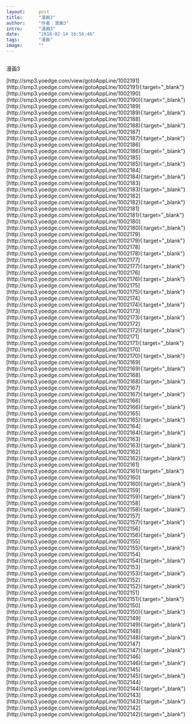 ```yaml
---
layout:     post
title:      "漫画3"
author:     "作者：漫画3"
intro:      "漫画3"
date:       "2018-02-14 16:56:46"
tags:       "漫画"
image:      ""
---
```

<div style="text-align: center">
<p><img src=""/></p>
</div>
<p class="post-meta">
<span>漫画3</span>
</p>
[http://smp3.yoedge.com/view/gotoAppLine/1002191](http://smp3.yoedge.com/view/gotoAppLine/1002191){:target="_blank"}
[http://smp3.yoedge.com/view/gotoAppLine/1002190](http://smp3.yoedge.com/view/gotoAppLine/1002190){:target="_blank"}
[http://smp3.yoedge.com/view/gotoAppLine/1002189](http://smp3.yoedge.com/view/gotoAppLine/1002189){:target="_blank"}
[http://smp3.yoedge.com/view/gotoAppLine/1002188](http://smp3.yoedge.com/view/gotoAppLine/1002188){:target="_blank"}
[http://smp3.yoedge.com/view/gotoAppLine/1002187](http://smp3.yoedge.com/view/gotoAppLine/1002187){:target="_blank"}
[http://smp3.yoedge.com/view/gotoAppLine/1002186](http://smp3.yoedge.com/view/gotoAppLine/1002186){:target="_blank"}
[http://smp3.yoedge.com/view/gotoAppLine/1002185](http://smp3.yoedge.com/view/gotoAppLine/1002185){:target="_blank"}
[http://smp3.yoedge.com/view/gotoAppLine/1002184](http://smp3.yoedge.com/view/gotoAppLine/1002184){:target="_blank"}
[http://smp3.yoedge.com/view/gotoAppLine/1002183](http://smp3.yoedge.com/view/gotoAppLine/1002183){:target="_blank"}
[http://smp3.yoedge.com/view/gotoAppLine/1002182](http://smp3.yoedge.com/view/gotoAppLine/1002182){:target="_blank"}
[http://smp3.yoedge.com/view/gotoAppLine/1002181](http://smp3.yoedge.com/view/gotoAppLine/1002181){:target="_blank"}
[http://smp3.yoedge.com/view/gotoAppLine/1002180](http://smp3.yoedge.com/view/gotoAppLine/1002180){:target="_blank"}
[http://smp3.yoedge.com/view/gotoAppLine/1002179](http://smp3.yoedge.com/view/gotoAppLine/1002179){:target="_blank"}
[http://smp3.yoedge.com/view/gotoAppLine/1002178](http://smp3.yoedge.com/view/gotoAppLine/1002178){:target="_blank"}
[http://smp3.yoedge.com/view/gotoAppLine/1002177](http://smp3.yoedge.com/view/gotoAppLine/1002177){:target="_blank"}
[http://smp3.yoedge.com/view/gotoAppLine/1002176](http://smp3.yoedge.com/view/gotoAppLine/1002176){:target="_blank"}
[http://smp3.yoedge.com/view/gotoAppLine/1002175](http://smp3.yoedge.com/view/gotoAppLine/1002175){:target="_blank"}
[http://smp3.yoedge.com/view/gotoAppLine/1002174](http://smp3.yoedge.com/view/gotoAppLine/1002174){:target="_blank"}
[http://smp3.yoedge.com/view/gotoAppLine/1002173](http://smp3.yoedge.com/view/gotoAppLine/1002173){:target="_blank"}
[http://smp3.yoedge.com/view/gotoAppLine/1002172](http://smp3.yoedge.com/view/gotoAppLine/1002172){:target="_blank"}
[http://smp3.yoedge.com/view/gotoAppLine/1002171](http://smp3.yoedge.com/view/gotoAppLine/1002171){:target="_blank"}
[http://smp3.yoedge.com/view/gotoAppLine/1002170](http://smp3.yoedge.com/view/gotoAppLine/1002170){:target="_blank"}
[http://smp3.yoedge.com/view/gotoAppLine/1002169](http://smp3.yoedge.com/view/gotoAppLine/1002169){:target="_blank"}
[http://smp3.yoedge.com/view/gotoAppLine/1002168](http://smp3.yoedge.com/view/gotoAppLine/1002168){:target="_blank"}
[http://smp3.yoedge.com/view/gotoAppLine/1002167](http://smp3.yoedge.com/view/gotoAppLine/1002167){:target="_blank"}
[http://smp3.yoedge.com/view/gotoAppLine/1002166](http://smp3.yoedge.com/view/gotoAppLine/1002166){:target="_blank"}
[http://smp3.yoedge.com/view/gotoAppLine/1002165](http://smp3.yoedge.com/view/gotoAppLine/1002165){:target="_blank"}
[http://smp3.yoedge.com/view/gotoAppLine/1002164](http://smp3.yoedge.com/view/gotoAppLine/1002164){:target="_blank"}
[http://smp3.yoedge.com/view/gotoAppLine/1002163](http://smp3.yoedge.com/view/gotoAppLine/1002163){:target="_blank"}
[http://smp3.yoedge.com/view/gotoAppLine/1002162](http://smp3.yoedge.com/view/gotoAppLine/1002162){:target="_blank"}
[http://smp3.yoedge.com/view/gotoAppLine/1002161](http://smp3.yoedge.com/view/gotoAppLine/1002161){:target="_blank"}
[http://smp3.yoedge.com/view/gotoAppLine/1002160](http://smp3.yoedge.com/view/gotoAppLine/1002160){:target="_blank"}
[http://smp3.yoedge.com/view/gotoAppLine/1002159](http://smp3.yoedge.com/view/gotoAppLine/1002159){:target="_blank"}
[http://smp3.yoedge.com/view/gotoAppLine/1002158](http://smp3.yoedge.com/view/gotoAppLine/1002158){:target="_blank"}
[http://smp3.yoedge.com/view/gotoAppLine/1002157](http://smp3.yoedge.com/view/gotoAppLine/1002157){:target="_blank"}
[http://smp3.yoedge.com/view/gotoAppLine/1002156](http://smp3.yoedge.com/view/gotoAppLine/1002156){:target="_blank"}
[http://smp3.yoedge.com/view/gotoAppLine/1002155](http://smp3.yoedge.com/view/gotoAppLine/1002155){:target="_blank"}
[http://smp3.yoedge.com/view/gotoAppLine/1002154](http://smp3.yoedge.com/view/gotoAppLine/1002154){:target="_blank"}
[http://smp3.yoedge.com/view/gotoAppLine/1002153](http://smp3.yoedge.com/view/gotoAppLine/1002153){:target="_blank"}
[http://smp3.yoedge.com/view/gotoAppLine/1002152](http://smp3.yoedge.com/view/gotoAppLine/1002152){:target="_blank"}
[http://smp3.yoedge.com/view/gotoAppLine/1002151](http://smp3.yoedge.com/view/gotoAppLine/1002151){:target="_blank"}
[http://smp3.yoedge.com/view/gotoAppLine/1002150](http://smp3.yoedge.com/view/gotoAppLine/1002150){:target="_blank"}
[http://smp3.yoedge.com/view/gotoAppLine/1002149](http://smp3.yoedge.com/view/gotoAppLine/1002149){:target="_blank"}
[http://smp3.yoedge.com/view/gotoAppLine/1002148](http://smp3.yoedge.com/view/gotoAppLine/1002148){:target="_blank"}
[http://smp3.yoedge.com/view/gotoAppLine/1002147](http://smp3.yoedge.com/view/gotoAppLine/1002147){:target="_blank"}
[http://smp3.yoedge.com/view/gotoAppLine/1002146](http://smp3.yoedge.com/view/gotoAppLine/1002146){:target="_blank"}
[http://smp3.yoedge.com/view/gotoAppLine/1002145](http://smp3.yoedge.com/view/gotoAppLine/1002145){:target="_blank"}
[http://smp3.yoedge.com/view/gotoAppLine/1002144](http://smp3.yoedge.com/view/gotoAppLine/1002144){:target="_blank"}
[http://smp3.yoedge.com/view/gotoAppLine/1002143](http://smp3.yoedge.com/view/gotoAppLine/1002143){:target="_blank"}
[http://smp3.yoedge.com/view/gotoAppLine/1002142](http://smp3.yoedge.com/view/gotoAppLine/1002142){:target="_blank"}


